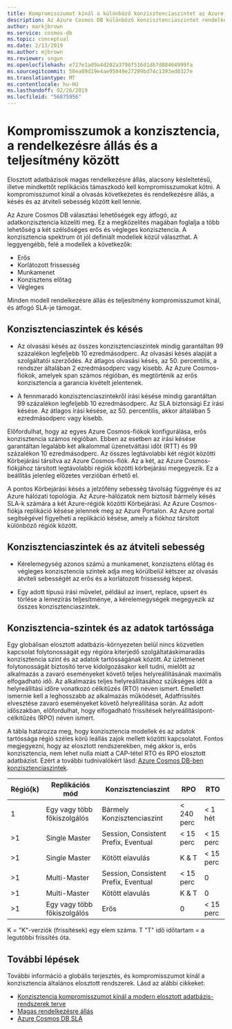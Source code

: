 ```yaml
---
title: Kompromisszumot kínál a különböző konzisztenciaszintet az Azure Cosmos DB rendelkezésre állás és teljesítmény
description: Az Azure Cosmos DB különböző konzisztenciaszintet rendelkezésre állás és teljesítmény kompromisszumot.
author: markjbrown
ms.service: cosmos-db
ms.topic: conceptual
ms.date: 2/13/2019
ms.author: mjbrown
ms.reviewer: sngun
ms.openlocfilehash: e727e1ad9a4d202a3798f516d1db7d88464999fa
ms.sourcegitcommit: 50ea09d19e4ae95049e27209bd74c1393ed8327e
ms.translationtype: MT
ms.contentlocale: hu-HU
ms.lasthandoff: 02/26/2019
ms.locfileid: "56875956"
---
```

# <a name="consistency-availability-and-performance-tradeoffs"></a>Kompromisszumok a konzisztencia, a rendelkezésre állás és a teljesítmény között 

Elosztott adatbázisok magas rendelkezésre állás, alacsony késleltetésű, illetve mindkettőt replikációs támaszkodó kell kompromisszumokat kötni. A kompromisszumot kínál a olvasás következetes és rendelkezésre állás, a késés és az átviteli sebesség között kell lennie.

Az Azure Cosmos DB választási lehetőségek egy átfogó, az adatkonzisztencia közelíti meg. Ez a megközelítés magában foglalja a több lehetőség a két szélsőséges erős és végleges konzisztencia. A konzisztencia spektrum öt jól definiált modellek közül választhat. A leggyengébb, felé a modellek a következők:

- Erős
- Korlátozott frissesség
- Munkamenet
- Konzisztens előtag
- Végleges

Minden modell rendelkezésre állás és teljesítmény kompromisszumot kínál, és átfogó SLA-je támogat.

## <a name="consistency-levels-and-latency"></a>Konzisztenciaszintek és késés

- Az olvasási késés az összes konzisztenciaszintek mindig garantáltan 99 százalékon legfeljebb 10 ezredmásodperc. Az olvasási késés alapját a szolgáltatói szerződés. Az átlagos olvasási késés, az 50. percentilis, a rendszer általában 2 ezredmásodperc vagy kisebb. Az Azure Cosmos-fiókok, amelyek span számos régióban, és megtörténik az erős konzisztencia a garancia kivételt jelentenek.

- A fennmaradó konzisztenciaszintekről írási késése mindig garantáltan 99 százalékon legfeljebb 10 ezredmásodperc. Az SLA biztonsági Ez írási késése. Az átlagos írási késése, az 50. percentilis, akkor általában 5 ezredmásodperc vagy kisebb.

Előfordulhat, hogy az egyes Azure Cosmos-fiókok konfigurálása, erős konzisztencia számos régióban. Ebben az esetben az írási késése garantáltan legalább két alkalommal üzenetváltási időt (RTT) és 99 százalékon 10 ezredmásodperc. Az összes legtávolabbi két régiót közötti Körbejárási társítva az Azure Cosmos-fiók. Az a két, az Azure Cosmos-fiókjához társított legtávolabbi régiók közötti körbejárási megegyezik. Ez a beállítás jelenleg előzetes verzióban érhető el.

A pontos Körbejárási késés a jelzőfény sebesség távolság függvénye és az Azure hálózati topológia. Az Azure-hálózatok nem biztosít bármely késés SLA-k számára a két Azure-régiók közötti Körbejárási. Az Azure Cosmos-fiókja replikáció késése jelennek meg az Azure Portalon. Az Azure portal segítségével figyelheti a replikáció késése, amely a fiókhoz társított különböző régiók között.

## <a name="consistency-levels-and-throughput"></a>Konzisztenciaszintek és az átviteli sebesség

- Kérelemegység azonos számú a munkamenet, konzisztens előtag és végleges konzisztencia szintek adja meg körülbelül kétszer az olvasás átviteli sebességét az erős és a korlátozott frissesség képest.

- Egy adott típusú írási művelet, például az insert, replace, upsert és törlése a lemezírás teljesítménye, a kérelemegységek megegyezik az összes konzisztenciaszintek.

## <a id="rto"></a>Konzisztencia-szintek és az adatok tartóssága

Egy globálisan elosztott adatbázis-környezeten belül nincs közvetlen kapcsolat folytonosságát egy régióra kiterjedő szolgáltatáskimaradás konzisztencia szint és az adatok tartósságának között. Az üzletmenet folytonosságát biztosító terve kidolgozásakor kell tudni, mielőtt az alkalmazás a zavaró eseményeket követő teljes helyreállításának maximális elfogadható idő. Az alkalmazás teljes helyreállításához szükséges időt a helyreállítási időre vonatkozó célkitűzés (RTO) néven ismert. Emellett ismernie kell a leghosszabb az alkalmazás működését, Adatfrissítés elvesztése zavaró eseményeket követő helyreállítása során. Az adott időszakban, előfordulhat, hogy elfogadható frissítések helyreállításipont-célkitűzés (RPO) néven ismert.

A tábla határozza meg, hogy konzisztencia modellek és az adatok tartóssága régió széles körű leállás zajok mellett közötti kapcsolatot. Fontos megjegyezni, hogy az elosztott rendszerekben, még akkor is, erős konzisztencia, nem lehet nulla miatt a CAP-tétel RTO és RPO elosztott adatbázist. Ezért a további tudnivalókért lásd: [Azure Cosmos DB-ben konzisztenciaszintek](consistency-levels.md).

|**Régió(k)**|**Replikációs mód**|**Konzisztenciaszint**|**RPO**|**RTO**|
|---------|---------|---------|---------|---------|
|1|Egy vagy több főkiszolgálós|Bármely Konzisztenciaszint|< 240 perc|< 1 hét|
|>1|Single Master|Session, Consistent Prefix, Eventual|< 15 perc|< 15 perc|
|>1|Single Master|Kötött elavulás|K &AMP; T|< 15 perc|
|>1|Multi-Master|Session, Consistent Prefix, Eventual|< 15 perc|0|
|>1|Multi-Master|Kötött elavulás|K &AMP; T|0|
|>1|Egy vagy több főkiszolgálós|Erős|0|< 15 perc|

K = "K"-verziók (frissítések) egy elem száma.
T "T" idő időtartam = a legutóbbi frissítés óta.

## <a name="next-steps"></a>További lépések

További információ a globális terjesztés, és kompromisszumot kínál a konzisztencia általános elosztott rendszerek. Lásd az alábbi cikkeket:

- [Konzisztencia kompromisszumot kínál a modern elosztott adatbázis-rendszerek terve](https://www.computer.org/web/csdl/index/-/csdl/mags/co/2012/02/mco2012020037-abs.html)
- [Magas rendelkezésre állás](high-availability.md)
- [Azure Cosmos DB SLA](https://azure.microsoft.com/support/legal/sla/cosmos-db/v1_2/)
